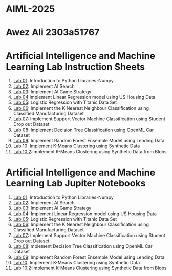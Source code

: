 # AIML-2025
# Awez Ali 2303a51767

# Artificial Intelligence and Machine Learning Lab Instruction Sheets
1. [Lab 01](https://github.com/tabraiz-1768/AIML-2025/blob/main/AIML_A1.pdf): Introduction to Python Libraries-Numpy
2. [Lab 02](https://github.com/tabraiz-1768/AIML-2025/blob/main/AIML_A2.pdf): Implement AI Search
3. [Lab 03](https://github.com/tabraiz-1768/AIML-2025/blob/main/AIML_A3.pdf): Implement AI Game Strategy
4. [Lab 04](https://github.com/tabraiz-1768/AIML-2025/blob/main/AIML_A4.pdf):Implement Linear Regression model using US Housing Data
5. [Lab 05](https://github.com/tabraiz-1768/AIML-2025/blob/main/AIML_A5.pdf): Logistic Regression with Titanic Data Set
6. [Lab 06](https://github.com/tabraiz-1768/AIML-2025/blob/main/AIML_A6.pdf): Implement the K Nearest Neighbour Classification using Classified Manufacturing Dataset
7. [Lab 07](https://github.com/tabraiz-1768/AIML-2025/blob/main/AIML_A7.pdf): Implement Support Vector Machine Classification using Student Drop out Dataset
8. [Lab 08](https://github.com/tabraiz-1768/AIML-2025/blob/main/AIML_A8.pdf): Implement Decision Tree Classification using OpenML Car Dataset
9. [Lab 09](https://github.com/tabraiz-1768/AIML-2025/blob/main/AIML_A9.pdf): Implement Random Forest Ensemble Model using Lending Data
10. [Lab 10](https://github.com/tabraiz-1768/AIML-2025/blob/main/AIML_A10.pdf):  Implement K-Means Clustering using Synthetic Data
11. [Lab 10.2]():Implement K-Means Clustering using Synthetic Data from Blobs

# Artificial Intelligence and Machine Learning Lab Jupiter Notebooks


1. [Lab 01](https://github.com/tabraiz-1768/AIML-2025/blob/main/AIML_Lab01.ipynb): Introduction to Python Libraries-Numpy
2. [Lab 02](https://github.com/tabraiz-1768/AIML-2025/blob/main/Lab02_AIML.ipynb): Implement AI Search
3. [Lab 03](https://github.com/tabraiz-1768/AIML-2025/blob/main/Lab03_AIML.ipynb): Implement AI Game Strategy
4. [Lab 04](https://github.com/tabraiz-1768/AIML-2025/blob/main/Lab04_AIML.ipynb): Implement Linear Regression model using US Housing Data
5. [Lab 05](https://github.com/tabraiz-1768/AIML-2025/blob/main/Lab05_AIML.ipynb): Logistic Regression with Titanic Data Set
6. [Lab 06](https://github.com/tabraiz-1768/AIML-2025/blob/main/Lab06_AIML.ipynb): Implement the K Nearest Neighbour Classification using Classified Manufacturing Dataset
7. [Lab 07](https://github.com/tabraiz-1768/AIML-2025/blob/main/Lab07_AIML.ipynb): Implement Support Vector Machine Classification using Student Drop out Dataset
8. [Lab 08](https://github.com/tabraiz-1768/AIML-2025/blob/main/Lab08_AIML.ipynb):Implement Decision Tree Classification using OpenML Car Dataset
9. [Lab 09](https://github.com/tabraiz-1768/AIML-2025/blob/main/Lab09_AIML.ipynb): Implement Random Forest Ensemble Model using Lending Data
10. [Lab 10]():  Implement K-Means Clustering using Synthetic Data
11. [Lab 10.2](https://github.com/tabraiz-1768/AIML-2025/blob/main/lab10_kmeans.ipynb):Implement K-Means Clustering using Synthetic Data from Blobs
